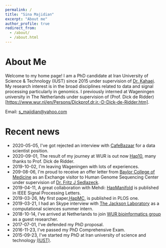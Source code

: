 ```yaml
---
permalink: /
title: "Sina Majidian"
excerpt: "About me"
author_profile: true
redirect_from:
  - /about/
  - /about.html
---
```



About Me
======
Welcome to my home page! I am a PhD candidate at Iran University of Science & Technology (IUST) since 2015 under supervision of [Dr. Kahaei](http://www.iust.ac.ir/content/45107/Dr.-Kahaei). My research interest is in the broad disciplines related to data and signal processing particularly in genomics.
I previously interned at Wageningen university in The Netherlands under supervision of (Prof. Dick de Ridder)[https://www.wur.nl/en/Persons/Dickprof.dr.ir.-D-Dick-de-Ridder.htm].

Email: s_majidian@yahoo.com








Recent news
======

* 2020-05-05, I've got rejected an interview with [CafeBazaar](https://cafebazaar.ir/?l=en) for a data scientist position.
* 2020-09-01, The result of my journey at WUR is out now [Hap10](https://www.biorxiv.org/content/10.1101/2020.01.08.899013v1), many thanks to Prof. Dick de Ridder.
* 2019-10-02, I'm leaving Wageningen with lots of experiences.
* 209-08-06, I'm proud to receive an offer letter from [Baylor College of Medicine](https://www.hgsc.bcm.edu/) as an Exchange visitor to Human Genome Sequencing Center under supervision of [Dr. Fritz J Sedlazeck](https://fritzsedlazeck.github.io/).
* 2019-04-11, A great collaboration with Mehdi: [HapManifold](https://ieeexplore.ieee.org/document/8686170) is published in IEEE Signal Processing Letters.
* 2019-03-26, My first paper,[HapMC](https://journals.plos.org/plosone/article?id=10.1371/journal.pone.0214455), is published in PLOS one.
* 2019-03-21, I had an Skype interview with [The Jackson Laboratory](www.jax.org) as a computational sciences summer intern.
* 2018-10-14, I've arrived at Netherlands to join [WUR bioinformatics group](https://www.wur.nl/en/Research-Results/Chair-groups/Plant-Sciences/Bioinformatics.htm) as a guest researcher.
* 2017-07-01, I've defended my PhD proposal.
* 2016-11-23, I've passed my PhD Comprehensive Exam.
* 2015-09-23, I've started my PhD at Iran university of science and technology [(IUST)](http://www.iust.ac.ir/en).



<script type="text/javascript" id="clustrmaps" src="//cdn.clustrmaps.com/map_v2.js?d=VShtC3JgpgjUaKmTNEZNND4dt-0RCjfRPXSoPcIN1dA&cl=ffffff&w=a"></script>
